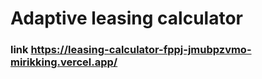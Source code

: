 # Adaptive leasing calculator
### link https://leasing-calculator-fppj-jmubpzvmo-mirikking.vercel.app/
